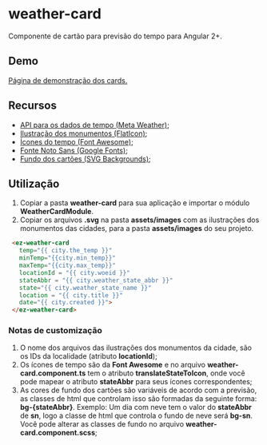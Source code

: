 # weather-card
Componente de cartão para previsão do tempo para Angular 2+.

## Demo
[Página de demonstração dos cards.](https://vicentecalfo.github.io/weather-card/dist/weather-card/)

## Recursos

* [API para os dados de tempo (Meta Weather)](https://www.metaweather.com/api/);
* [Ilustração dos monumentos (FlatIcon)](https://www.flaticon.com/packs/monuments-10);
* [Ícones do tempo (Font Awesome)](https://fontawesome.com/);
* [Fonte Noto Sans (Google Fonts)](https://fonts.google.com/specimen/Noto+Sans+JP);
* [Fundo dos cartões (SVG Backgrounds)](https://www.svgbackgrounds.com/);

## Utilização
1. Copiar a pasta **weather-card** para sua aplicação e importar o módulo **WeatherCardModule**. 
2. Copiar os arquivos **.svg** na pasta **assets/images** com as ilustrações dos monumentos das cidades, para  a pasta **assets/images** do seu projeto.

```html
 <ez-weather-card 
   temp="{{ city.the_temp }}"
   minTemp="{{city.min_temp}}"
   maxTemp="{{city.max_temp}}"
   locationId = "{{ city.woeid }}"
   stateAbbr = "{{ city.weather_state_abbr }}"
   state="{{ city.weather_state_name }}"
   location = "{{ city.title }}"
   date="{{ city.created }}">
 </ez-weather-card>
```

### Notas de customização
1. O nome dos arquivos das ilustrações dos monumentos da cidade, são os IDs da localidade (atributo **locationId**);
2. Os ícones de tempo são da **Font Awesome** e no arquivo **weather-card.component.ts** tem o atributo **translateStateToIcon**, onde você pode mapear o atributo **stateAbbr** para seus ícones correspondentes;
3. As cores de fundo dos cartões são variáveis de acordo com a previsão, as classes de html que controlam isso são formadas da seguinte forma: **bg-{stateAbbr}**. Exemplo: Um dia com neve tem o valor do **stateAbbr** de **sn**, logo a classe de html que controla o fundo de neve será **bg-sn**. Você pode alterar as classes de fundo no arquivo **weather-card.component.scss**; 
